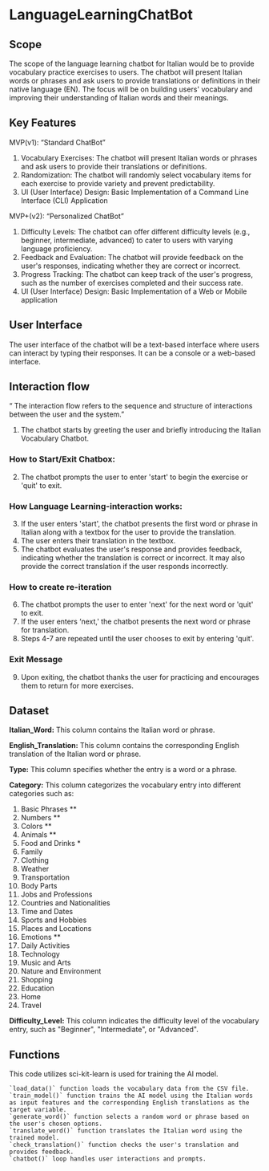 # LanguageLearningChatBot

## Scope 
The scope of the language learning chatbot for Italian would be to provide vocabulary practice exercises to users. The chatbot will present Italian words or phrases and ask users to provide translations or definitions in their native language (EN). The focus will be on building users' vocabulary and improving their understanding of Italian words and their meanings.

## Key Features
MVP(v1): “Standard ChatBot”
1. Vocabulary Exercises: The chatbot will present Italian words or phrases and ask users to provide their translations or definitions.
2. Randomization: The chatbot will randomly select vocabulary items for each exercise to provide variety and prevent predictability.
3. UI (User Interface) Design: Basic Implementation of a Command Line Interface (CLI) Application

MVP+(v2): “Personalized ChatBot”    
1. Difficulty Levels: The chatbot can offer different difficulty levels (e.g., beginner, intermediate, advanced) to cater to users with varying language proficiency.
2. Feedback and Evaluation: The chatbot will provide feedback on the user's responses, indicating whether they are correct or incorrect.
3. Progress Tracking: The chatbot can keep track of the user's progress, such as the number of exercises completed and their success rate.
4. UI (User Interface) Design: Basic Implementation of a Web or Mobile application

## User Interface
The user interface of the chatbot will be a text-based interface where users can interact by typing their responses. It can be a console or a web-based interface. 

## Interaction flow
“ The interaction flow refers to the sequence and structure of interactions between the user and the system.”

1. The chatbot starts by greeting the user and briefly introducing the Italian Vocabulary Chatbot.

### How to Start/Exit Chatbox:
2. The chatbot prompts the user to enter 'start' to begin the exercise or 'quit' to exit.

### How Language Learning-interaction works:
3. If the user enters 'start', the chatbot presents the first word or phrase in Italian along with a textbox for the user to provide the translation.
4. The user enters their translation in the textbox.
5. The chatbot evaluates the user's response and provides feedback, indicating whether the translation is correct or incorrect. It may also provide the correct translation if the user responds incorrectly.

### How to create re-iteration
6. The chatbot prompts the user to enter 'next' for the next word or 'quit' to exit.
7. If the user enters ‘next,' the chatbot presents the next word or phrase for translation.
8. Steps 4-7 are repeated until the user chooses to exit by entering 'quit'.

### Exit Message
9. Upon exiting, the chatbot thanks the user for practicing and encourages them to return for more exercises.


## Dataset 

**Italian_Word:** This column contains the Italian word or phrase.

**English_Translation:** This column contains the corresponding English translation of the Italian word or phrase.

**Type:** This column specifies whether the entry is a word or a phrase.

**Category:** This column categorizes the vocabulary entry into different categories such as:
1. Basic Phrases **
2. Numbers **
3. Colors **
4. Animals **
5. Food and Drinks *
6. Family
7. Clothing
8. Weather
9. Transportation
10. Body Parts
11. Jobs and Professions
12. Countries and Nationalities
13. Time and Dates
14. Sports and Hobbies
15. Places and Locations
16. Emotions **
17. Daily Activities
18. Technology
19. Music and Arts
20. Nature and Environment
21. Shopping
22. Education
23. Home 
24. Travel



**Difficulty_Level:** This column indicates the difficulty level of the vocabulary entry, such as "Beginner", "Intermediate", or "Advanced".


## Functions

This code utilizes sci-kit-learn is used for training the AI model.

    `load_data()` function loads the vocabulary data from the CSV file. 
    `train_model()` function trains the AI model using the Italian words as input features and the corresponding English translations as the target variable. 
    `generate_word()` function selects a random word or phrase based on the user's chosen options. 
    `translate_word()` function translates the Italian word using the trained model. 
    `check_translation()` function checks the user's translation and provides feedback. 
    `chatbot()` loop handles user interactions and prompts.
    
